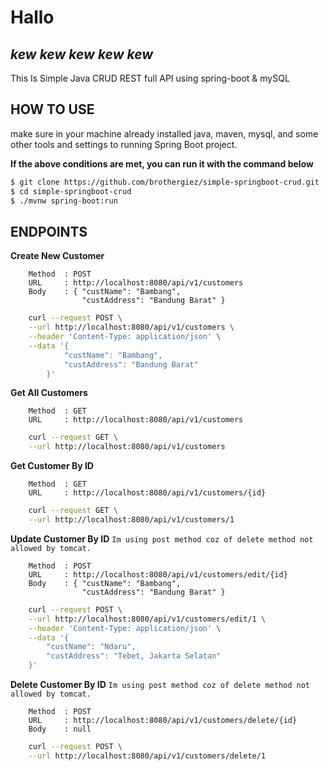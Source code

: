 # Hallo
## _kew kew kew kew kew_

This Is Simple Java CRUD REST full API using spring-boot & mySQL 

## HOW TO USE

make sure in your machine already installed java, maven, mysql, and some other tools and settings to running Spring Boot project. 

**If the above conditions are met, you can run it with the command below**

```sh
$ git clone https://github.com/brothergiez/simple-springboot-crud.git
$ cd simple-springboot-crud
$ ./mvnw spring-boot:run 
```

## ENDPOINTS
**Create New Customer**
```
    Method  : POST
    URL     : http://localhost:8080/api/v1/customers
    Body    : { "custName": "Bambang",
                "custAddress": "Bandung Barat" }
```

```sh
    curl --request POST \
    --url http://localhost:8080/api/v1/customers \
    --header 'Content-Type: application/json' \
    --data '{
            "custName": "Bambang",
            "custAddress": "Bandung Barat"
        }'
```

**Get All Customers**
```
    Method  : GET
    URL     : http://localhost:8080/api/v1/customers
```

```sh
    curl --request GET \
    --url http://localhost:8080/api/v1/customers
```

**Get Customer By ID**
```
    Method  : GET
    URL     : http://localhost:8080/api/v1/customers/{id}
```


```sh
    curl --request GET \
    --url http://localhost:8080/api/v1/customers/1
```

**Update Customer By ID**
`Im using post method coz of delete method not allowed by tomcat.`

```
    Method  : POST
    URL     : http://localhost:8080/api/v1/customers/edit/{id}
    Body    : { "custName": "Bambang",
                "custAddress": "Bandung Barat" }
```

```sh
    curl --request POST \
    --url http://localhost:8080/api/v1/customers/edit/1 \
    --header 'Content-Type: application/json' \
    --data '{
        "custName": "Ndaru",
        "custAddress": "Tebet, Jakarta Selatan"
    }'
```

**Delete Customer By ID**
`Im using post method coz of delete method not allowed by tomcat.`

```
    Method  : POST
    URL     : http://localhost:8080/api/v1/customers/delete/{id}
    Body    : null
```

```sh
    curl --request POST \
    --url http://localhost:8080/api/v1/customers/delete/1
```